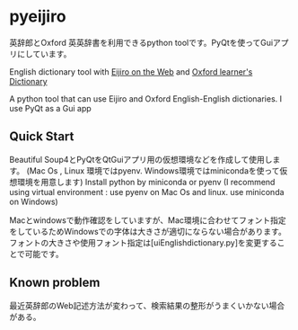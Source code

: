 # pyeijiro
英辞郎とOxford 英英辞書を利用できるpython toolです。PyQtを使ってGuiアプリにしています。

English dictionary tool with [Eijiro on the Web](https://eow.alc.co.jp) and [Oxford learner's Dictionary](https://www.oxfordlearnersdictionaries.com)

A python tool that can use Eijiro and Oxford English-English dictionaries. I use PyQt as a Gui app

## Quick Start
Beautiful Soup4とPyQtをQtGuiアプリ用の仮想環境などを作成して使用します。
(Mac Os , Linux 環境ではpyenv. Windows環境ではminicondaを使って仮想環境を用意します)
Install python by miniconda or pyenv (I recommend using virtual environment : use pyenv on Mac Os and linux. use miniconda on Windows)

Macとwindowsで動作確認をしていますが、Mac環境に合わせてフォント指定をしているためWindowsでの字体は大きさが適切にならない場合があります。
フォントの大きさや使用フォント指定は[uiEnglishdictionary.py]を変更することで可能です。

 ## Known problem
 
 最近英辞郎のWeb記述方法が変わって、検索結果の整形がうまくいかない場合がある。
